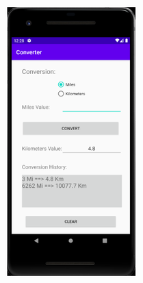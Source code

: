 <a href="https://github.com/rich-watson/rich-watson.github.io">
  <img src="images/milesToKilos.png" alt="Logo" width="300" height="628">
</a>
